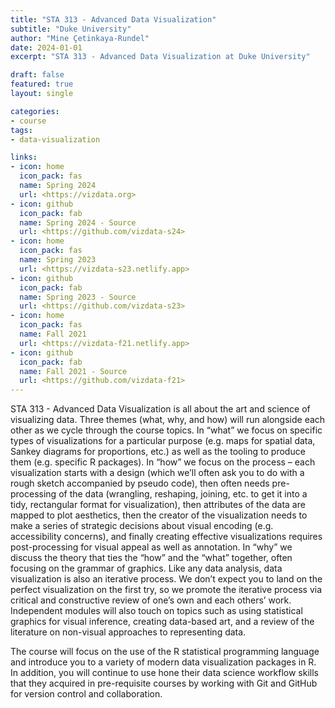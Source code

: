 ```yaml
---
title: "STA 313 - Advanced Data Visualization"
subtitle: "Duke University"
author: "Mine Çetinkaya-Rundel"
date: 2024-01-01
excerpt: "STA 313 - Advanced Data Visualization at Duke University"

draft: false
featured: true
layout: single

categories:
- course
tags:
- data-visualization

links:
- icon: home
  icon_pack: fas
  name: Spring 2024
  url: <https://vizdata.org>
- icon: github
  icon_pack: fab
  name: Spring 2024 - Source
  url: <https://github.com/vizdata-s24>
- icon: home
  icon_pack: fas
  name: Spring 2023
  url: <https://vizdata-s23.netlify.app>
- icon: github
  icon_pack: fab
  name: Spring 2023 - Source
  url: <https://github.com/vizdata-s23>
- icon: home
  icon_pack: fas
  name: Fall 2021
  url: <https://vizdata-f21.netlify.app>
- icon: github
  icon_pack: fab
  name: Fall 2021 - Source
  url: <https://github.com/vizdata-f21>
---
```


STA 313 - Advanced Data Visualization is all about the art and science of visualizing data. Three themes (what, why, and how) will run alongside each other as we cycle through the course topics. In “what” we focus on specific types of visualizations for a particular purpose (e.g. maps for spatial data, Sankey diagrams for proportions, etc.) as well as the tooling to produce them (e.g. specific R packages). In “how” we focus on the process – each visualization starts with a design (which we’ll often ask you to do with a rough sketch accompanied by pseudo code), then often needs pre-processing of the data (wrangling, reshaping, joining, etc. to get it into a tidy, rectangular format for visualization), then attributes of the data are mapped to plot aesthetics, then the creator of the visualization needs to make a series of strategic decisions about visual encoding (e.g. accessibility concerns), and finally creating effective visualizations requires post-processing for visual appeal as well as annotation. In “why” we discuss the theory that ties the “how” and the “what” together, often focusing on the grammar of graphics. Like any data analysis, data visualization is also an iterative process. We don’t expect you to land on the perfect visualization on the first try, so we promote the iterative process via critical and constructive review of one’s own and each others’ work. Independent modules will also touch on topics such as using statistical graphics for visual inference, creating data-based art, and a review of the literature on non-visual approaches to representing data.

The course will focus on the use of the R statistical programming language and introduce you to a variety of modern data visualization packages in R. In addition, you will continue to use hone their data science workflow skills that they acquired in pre-requisite courses by working with Git and GitHub for version control and collaboration.
